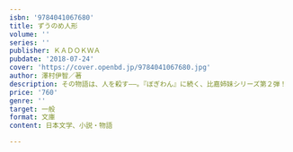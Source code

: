 ```yaml
---
isbn: '9784041067680'
title: ずうのめ人形
volume: ''
series: ''
publisher: ＫＡＤＯＫＷＡ
pubdate: '2018-07-24'
cover: 'https://cover.openbd.jp/9784041067680.jpg'
author: 澤村伊智／著
description: その物語は、人を殺す――。『ぼぎわん』に続く、比嘉姉妹シリーズ第２弾！
price: '760'
genre: ''
target: 一般
format: 文庫
content: 日本文学、小説・物語

---
```

